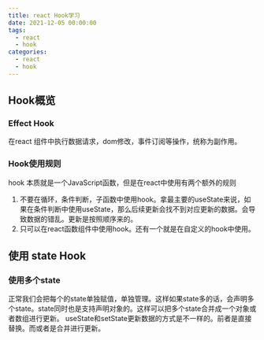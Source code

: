 ```yaml
---
title: react Hook学习
date: 2021-12-05 00:00:00
tags: 
  - react
  - hook
categories: 
  - react
  - hook
---
```


## Hook概览
### Effect Hook
在react 组件中执行数据请求，dom修改，事件订阅等操作，统称为副作用。

### Hook使用规则
hook 本质就是一个JavaScript函数，但是在react中使用有两个额外的规则
1. 不要在循环，条件判断，子函数中使用hook。拿最主要的useState来说，如果在条件判断中使用useState，那么后续更新会找不到对应更新的数据。会导致数据的错乱。更新是按照顺序来的。
2. 只可以在react函数组件中使用hook。还有一个就是在自定义的hook中使用。

## 使用 state Hook
### 使用多个state
正常我们会把每个的state单独赋值，单独管理。这样如果state多的话，会声明多个state。state同时也是支持声明对象的。这样可以把多个state合并成一个对象或者数组进行更新。
useState和setState更新数据的方式是不一样的。前者是直接替换。而或者是合并进行更新。


